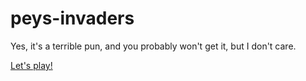 # peys-invaders
Yes, it's a terrible pun, and you probably won't get it, but I don't care.

[Let's play!](https://biggus-dickus.github.io/peys-invaders)
